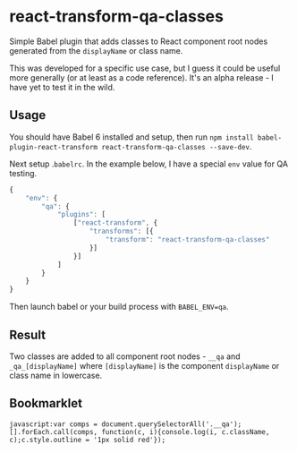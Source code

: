 # react-transform-qa-classes

Simple Babel plugin that adds classes to React component root nodes generated from the `displayName` or class name.

This was developed for a specific use case, but I guess it could be useful more generally (or at least as a code reference). 
It's an alpha release - I have yet to test it in the wild.

## Usage

You should have Babel 6 installed and setup, then run `npm install babel-plugin-react-transform react-transform-qa-classes --save-dev`.

Next setup .`babelrc`. In the example below, I have a special `env` value for QA testing. 

```js
{
	"env": {
		"qa": {
			"plugins": [
				["react-transform", {
					"transforms": [{
						"transform": "react-transform-qa-classes"
					}]
				}]
			]
		}
	}
}
```

Then launch babel or your build process with `BABEL_ENV=qa`.

## Result

Two classes are added to all component root nodes - `__qa` and `_qa_[displayName]` where `[displayName]` is the component `displayName` 
or class name in lowercase.

## Bookmarklet

`javascript:var comps = document.querySelectorAll('.__qa');[].forEach.call(comps, function(c, i){console.log(i, c.className, c);c.style.outline = '1px solid red'});`
